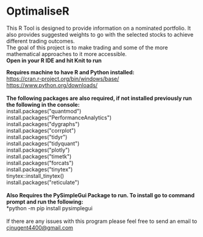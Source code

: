 # OptimaliseR
This R Tool is designed to provide information on a nominated portfolio. It also provides suggested weights to go with the selected stocks to achieve different trading outcomes.<br/>
The goal of this project is to make trading and some of the more mathematical approaches to it more accessible.
<br/>
**Open in your R IDE and hit Knit to run** <br/>

**Requires machine to have R and Python installed:**  <br/>
https://cran.r-project.org/bin/windows/base/   <br/>
https://www.python.org/downloads/   <br/>
<br/>
**The following packages are also required, if not installed previously run the following in the console:**  <br/>
    install.packages("quantmod")  <br/>
    install.packages("PerformanceAnalytics")  <br/>
    install.packages("dygraphs")  <br/>
    install.packages("corrplot")  <br/>
    install.packages("tidyr")  <br/>
    install.packages("tidyquant")  <br/>
    install.packages("plotly")  <br/>
    install.packages("timetk")  <br/>
    install.packages("forcats")  <br/>
    install.packages("tinytex")  <br/>
    tinytex::install_tinytex()   <br/>
    install.packages("reticulate")  <br/>
<br/>
**Also Requires the PySimpleGui Package to run. To install go to command prompt and run the following:**  <br/>
   *python -m pip install pysimplegui  <br/>
<br/>
If there are any issues with this program please feel free to send an email to cjnugent4400@gmail.com
